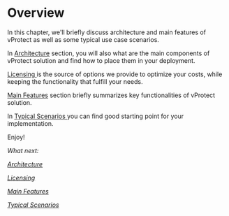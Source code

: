# Overview

In this chapter, we'll briefly discuss architecture and main features of vProtect as well as some typical use case scenarios.

In [Architecture](architecture.md) section, you will also what are the main components of vProtect solution and find how to place them in your deployment.

[Licensing ](licensing.md)is the source of options we provide to optimize your costs, while keeping the functionality that fulfill your needs.

[Main Features](main-features.md) section briefly summarizes key functionalities of vProtect solution.

In [Typical Scenarios ](typical-scenarios.md)you can find good starting point for your implementation.

Enjoy!



_What next:_

  [_Architecture_](architecture.md)

  [_Licensing_](licensing.md)

  [_Main Features_](main-features.md)

  [_Typical Scenarios_](typical-scenarios.md)


